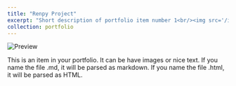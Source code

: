 ```yaml
---
title: "Renpy Project"
excerpt: "Short description of portfolio item number 1<br/><img src='/images/500x300.png'>"
collection: portfolio
---
```


![Preview](/images/renpy-preview.png)

This is an item in your portfolio. It can be have images or nice text. If you name the file .md, it will be parsed as markdown. If you name the file .html, it will be parsed as HTML. 
